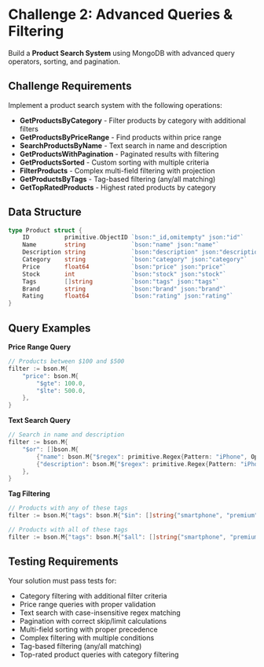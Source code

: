 # Challenge 2: Advanced Queries & Filtering

Build a **Product Search System** using MongoDB with advanced query operators, sorting, and pagination.

## Challenge Requirements

Implement a product search system with the following operations:

- **GetProductsByCategory** - Filter products by category with additional filters
- **GetProductsByPriceRange** - Find products within price range
- **SearchProductsByName** - Text search in name and description
- **GetProductsWithPagination** - Paginated results with filtering
- **GetProductsSorted** - Custom sorting with multiple criteria
- **FilterProducts** - Complex multi-field filtering with projection
- **GetProductsByTags** - Tag-based filtering (any/all matching)
- **GetTopRatedProducts** - Highest rated products by category

## Data Structure

```go
type Product struct {
    ID          primitive.ObjectID `bson:"_id,omitempty" json:"id"`
    Name        string             `bson:"name" json:"name"`
    Description string             `bson:"description" json:"description"`
    Category    string             `bson:"category" json:"category"`
    Price       float64            `bson:"price" json:"price"`
    Stock       int                `bson:"stock" json:"stock"`
    Tags        []string           `bson:"tags" json:"tags"`
    Brand       string             `bson:"brand" json:"brand"`
    Rating      float64            `bson:"rating" json:"rating"`
}
```

## Query Examples

**Price Range Query**
```go
// Products between $100 and $500
filter := bson.M{
    "price": bson.M{
        "$gte": 100.0,
        "$lte": 500.0,
    },
}
```

**Text Search Query**
```go
// Search in name and description
filter := bson.M{
    "$or": []bson.M{
        {"name": bson.M{"$regex": primitive.Regex{Pattern: "iPhone", Options: "i"}}},
        {"description": bson.M{"$regex": primitive.Regex{Pattern: "iPhone", Options: "i"}}},
    },
}
```

**Tag Filtering**
```go
// Products with any of these tags
filter := bson.M{"tags": bson.M{"$in": []string{"smartphone", "premium"}}}

// Products with all of these tags
filter := bson.M{"tags": bson.M{"$all": []string{"smartphone", "premium"}}}
```

## Testing Requirements

Your solution must pass tests for:
- Category filtering with additional filter criteria
- Price range queries with proper validation
- Text search with case-insensitive regex matching
- Pagination with correct skip/limit calculations
- Multi-field sorting with proper precedence
- Complex filtering with multiple conditions
- Tag-based filtering (any/all matching)
- Top-rated product queries with category filtering
